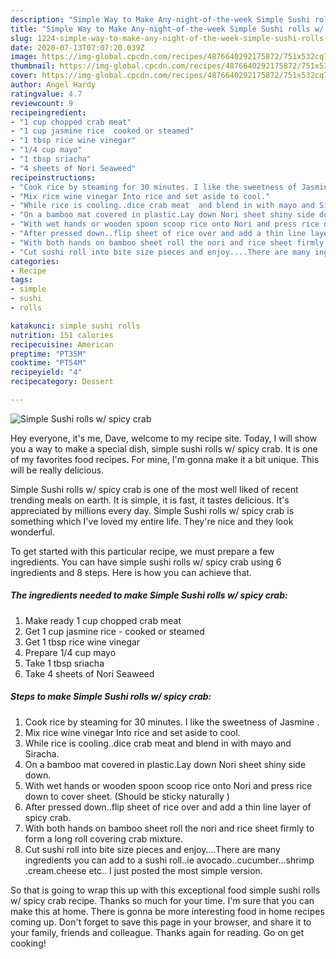 ```yaml
---
description: "Simple Way to Make Any-night-of-the-week Simple Sushi rolls w/ spicy crab"
title: "Simple Way to Make Any-night-of-the-week Simple Sushi rolls w/ spicy crab"
slug: 1224-simple-way-to-make-any-night-of-the-week-simple-sushi-rolls-w-spicy-crab
date: 2020-07-13T07:07:20.039Z
image: https://img-global.cpcdn.com/recipes/4876640292175872/751x532cq70/simple-sushi-rolls-w-spicy-crab-recipe-main-photo.jpg
thumbnail: https://img-global.cpcdn.com/recipes/4876640292175872/751x532cq70/simple-sushi-rolls-w-spicy-crab-recipe-main-photo.jpg
cover: https://img-global.cpcdn.com/recipes/4876640292175872/751x532cq70/simple-sushi-rolls-w-spicy-crab-recipe-main-photo.jpg
author: Angel Hardy
ratingvalue: 4.7
reviewcount: 9
recipeingredient:
- "1 cup chopped crab meat"
- "1 cup jasmine rice  cooked or steamed"
- "1 tbsp rice wine vinegar"
- "1/4 cup mayo"
- "1 tbsp sriacha"
- "4 sheets of Nori Seaweed"
recipeinstructions:
- "Cook rice by steaming for 30 minutes. I like the sweetness of Jasmine ."
- "Mix rice wine vinegar Into rice and set aside to cool."
- "While rice is cooling..dice crab meat  and blend in with mayo and Siracha."
- "On a bamboo mat covered in plastic.Lay down Nori sheet shiny side down."
- "With wet hands or wooden spoon scoop rice onto Nori and press rice down to cover sheet. (Should be sticky naturally )"
- "After pressed down..flip sheet of rice over and add a thin line layer of spicy crab."
- "With both hands on bamboo sheet roll the nori and rice sheet firmly to form a long roll covering crab mixture."
- "Cut sushi roll into bite size pieces and enjoy....There are many ingredients you can add to a sushi roll..ie avocado..cucumber...shrimp .cream.cheese etc.. I just posted the most simple version."
categories:
- Recipe
tags:
- simple
- sushi
- rolls

katakunci: simple sushi rolls 
nutrition: 151 calories
recipecuisine: American
preptime: "PT35M"
cooktime: "PT54M"
recipeyield: "4"
recipecategory: Dessert

---
```



![Simple Sushi rolls w/ spicy crab](https://img-global.cpcdn.com/recipes/4876640292175872/751x532cq70/simple-sushi-rolls-w-spicy-crab-recipe-main-photo.jpg)

Hey everyone, it's me, Dave, welcome to my recipe site. Today, I will show you a way to make a special dish, simple sushi rolls w/ spicy crab. It is one of my favorites food recipes. For mine, I'm gonna make it a bit unique. This will be really delicious.

Simple Sushi rolls w/ spicy crab is one of the most well liked of recent trending meals on earth. It is simple, it is fast, it tastes delicious. It's appreciated by millions every day. Simple Sushi rolls w/ spicy crab is something which I've loved my entire life. They're nice and they look wonderful.




To get started with this particular recipe, we must prepare a few ingredients. You can have simple sushi rolls w/ spicy crab using 6 ingredients and 8 steps. Here is how you can achieve that.

<!--inarticleads1-->

##### The ingredients needed to make Simple Sushi rolls w/ spicy crab:

1. Make ready 1 cup chopped crab meat
1. Get 1 cup jasmine rice - cooked or steamed
1. Get 1 tbsp rice wine vinegar
1. Prepare 1/4 cup mayo
1. Take 1 tbsp sriacha
1. Take 4 sheets of Nori Seaweed




<!--inarticleads2-->

##### Steps to make Simple Sushi rolls w/ spicy crab:

1. Cook rice by steaming for 30 minutes. I like the sweetness of Jasmine .
1. Mix rice wine vinegar Into rice and set aside to cool.
1. While rice is cooling..dice crab meat  and blend in with mayo and Siracha.
1. On a bamboo mat covered in plastic.Lay down Nori sheet shiny side down.
1. With wet hands or wooden spoon scoop rice onto Nori and press rice down to cover sheet. (Should be sticky naturally )
1. After pressed down..flip sheet of rice over and add a thin line layer of spicy crab.
1. With both hands on bamboo sheet roll the nori and rice sheet firmly to form a long roll covering crab mixture.
1. Cut sushi roll into bite size pieces and enjoy....There are many ingredients you can add to a sushi roll..ie avocado..cucumber...shrimp .cream.cheese etc.. I just posted the most simple version.




So that is going to wrap this up with this exceptional food simple sushi rolls w/ spicy crab recipe. Thanks so much for your time. I'm sure that you can make this at home. There is gonna be more interesting food in home recipes coming up. Don't forget to save this page in your browser, and share it to your family, friends and colleague. Thanks again for reading. Go on get cooking!
